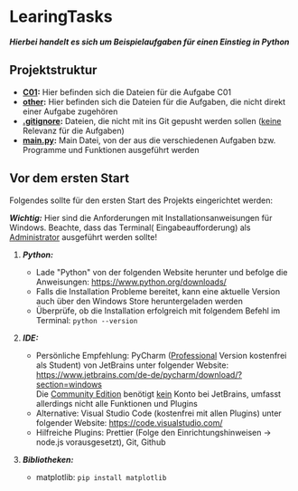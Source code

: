 # LearingTasks

***Hierbei handelt es sich um Beispielaufgaben für einen Einstieg in Python***

## Projektstruktur

- **[C01](C01):** Hier befinden sich die Dateien für die Aufgabe C01
- **[other](other):** Hier befinden sich die Dateien für die Aufgaben, die nicht direkt einer Aufgabe zugehören
- **[.gitignore](.gitignore):** Dateien, die nicht mit ins Git gepusht werden sollen (<ins>keine</ins> Relevanz für die
  Aufgaben)
- **[main.py](main.py):** Main Datei, von der aus die verschiedenen Aufgaben bzw. Programme und Funktionen ausgeführt
  werden

## Vor dem ersten Start

Folgendes sollte für den ersten Start des Projekts eingerichtet werden:

***Wichtig:*** Hier sind die Anforderungen mit Installationsanweisungen für Windows. Beachte, dass das Terminal(
Eingabeaufforderung) als <ins>Administrator</ins> ausgeführt werden sollte!

1. ***Python:***
    - Lade "Python" von der folgenden Website herunter und befolge die Anweisungen: https://www.python.org/downloads/
    - Falls die Installation Probleme bereitet, kann eine aktuelle Version auch über den Windows Store heruntergeladen
      werden
    - Überprüfe, ob die Installation erfolgreich mit folgendem Befehl im Terminal: `python --version`

2. ***IDE:***
    - Persönliche Empfehlung: PyCharm (<ins>Professional</ins> Version kostenfrei als Student) von JetBrains unter
      folgender Website: https://www.jetbrains.com/de-de/pycharm/download/?section=windows <br>
      Die <ins>Community Edition</ins> benötigt <ins>kein</ins> Konto bei JetBrains, umfasst allerdings nicht alle
      Funktionen und Plugins
    - Alternative: Visual Studio Code (kostenfrei mit allen Plugins) unter folgender
      Website: https://code.visualstudio.com/
    - Hilfreiche Plugins: Prettier (Folge den Einrichtungshinweisen → node.js vorausgesetzt), Git, Github

3. ***Bibliotheken:***
    - matplotlib: `pip install matplotlib`